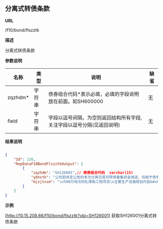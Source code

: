 
## 分离式转债条款

**URL**

/f10/bond/flszztk

**描述**

分离式转债条款

**参数说明**

|名称|类型|说明|缺省|
| -------- | -------- | -------- | -------- |
|zqzhdm\*|字符串|债券组合代码\*表示必填，必填的字段说明放在前面。如SH600000|无|
|field|字符串|字段以逗号间隔，为空则返回结构所有字段,关注字段以逗号分隔(见返回说明)|无|


**结果说明**

```json

{
	"Id": 226,
    "RepDataF10BondFlszztkOutput": [
        {
            "zqzhdm": "SH126001",// 债券组合代码  varchar(15) 	
            "ybhstk": "公司若改变公告的本次分离交易可转债募集资金用途，将赋予债券持有人一次回售的权利，回售价为面值加上当期应计利息。\r\n",// 一般回售条款  varchar(2000)
            "mjzjtxsm": "\n500万吨冷热轧薄板工程项目\n主要生产设施规划内容&#x0D;\n    除共用辅助设施、料场及运输设施外，500万吨冷热轧薄板工程主要投资情况为：&#x0D;\n    （1）焦化&#x0D;\n    新建2×70孔7.63m焦炉、2×140吨/h干熄焦装置、筛贮焦以及相应的带式输送机、转运站等。年增加焦炭生产能力约220万吨，可满足\"十一五\"规划生产需要。&#x0D;\n    （2）烧结与石灰&#x0D;\n    ① 烧结&#x0D;\n    新建烧结机及其辅助配套设施，烧结机有效面积为2×360m2，年产成品烧结矿730万吨，作业率90.4%，利用系数为1.28吨/m2.h。&#x0D;\n    ② 石灰&#x0D;\n    依据炼钢、烧结系统需用冶金石灰总量计算选用5座日产600吨活性石灰竖窑。煅烧石灰窑总容量为3000吨/天。石灰窑分为烧结和和炼钢两部分建设。其中烧结部分建600TPD活性石灰竖窑2座、炼钢部分建600 TPD活性石灰竖窑3座。&#x0D;\n    （3）炼铁系统&#x0D;\n    拟建设3600m3高炉两座及其配套的公用和辅助设施，单座高炉能力为283.5万吨/年，两座高炉累计生产炼钢生铁567万吨/年。&#x0D;\n    （4）炼钢系统&#x0D;\n    炼钢系统拟建2×300吨转炉、两套在线钢包吹氩站、两套300吨LF、一套RH真空处理装置、两套二机二流高效合金板坯连铸机，年产587万吨合格连铸坯。&#x0D;\n    （5）热连轧&#x0D;\n    热轧带钢采用传统的2250mm热连轧生产工艺，生产规模为年产550万吨热轧板卷。其中供冷轧原料225万吨，平整分卷机组年产量为78万吨，横切机组年产量为47万吨，热轧管线钢20万吨，其余180万吨为直发卷。&#x0D;\n    生产钢种为普通碳素结构钢、优质碳素结构钢、超低碳钢、低合金高强度结构钢、中碳合金钢、汽车结构钢、锅炉钢、压力容器钢、造船用结构钢、桥梁钢、管线钢、双相钢、TRIP钢等。&#x0D;\n    （6）冷轧&#x0D;\n    2130mm冷轧工程的生产规模210万吨/年，其中汽车、家电等热镀锌板卷80万吨。&#x0D;\n&#x0D;\n投资构成&#x0D;\n    经国家国资委备案，500万吨冷热轧薄板工程项目总投资为2,152,907万元（其中外汇72,897万美元），其中静态投资2,008,738万元，建设期利息67,027万元，铺底流动资金77,143万元。"// 募集资金投向说明  varchar(2000)  
        }
    ]
}
```

**示例**

[http://10.15.208.66/f10/bond/flszztk?obj=SH126001]
获取SH126001分离式转债条款 
